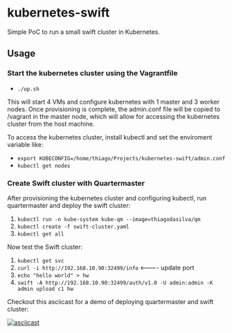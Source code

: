 kubernetes-swift
===========

Simple PoC to run a small swift cluster in Kubernetes.

Usage
-----

### Start the kubernetes cluster using the Vagrantfile

  * `./up.sh`

  This will start 4 VMs and configure kubernetes with 1 master and 3 worker
  nodes. Once provisioning is complete, the admin.conf file will be copied to
  /vagrant in the master node, which will allow for accessing the kubernetes
  cluster from the host machine.

  To access the kubernetes cluster, install kubectl and set the enviroment
  variable like:

  * `export KUBECONFIG=/home/thiago/Projects/kubernetes-swift/admin.conf`
  * `kubectl get nodes`

### Create Swift cluster with Quartermaster

After provisioning the kubernetes cluster and configuring kubectl, run
quartermaster and deploy the swift cluster:

  1. `kubectl run -n kube-system kube-qm --image=thiagodasilva/qm`
  1. `kubectl create -f swift-cluster.yaml`
  1. `kubectl get all`

Now test the Swift cluster:

  1. `kubectl get svc`
  1. `curl -i http://192.168.10.90:32499/info`  <---- update port
  1. `echo "hello world" > hw`
  1. `swift -A http://192.168.10.90:32499/auth/v1.0 -U admin:admin -K admin upload c1 hw`

Checkout this asciicast for a demo of deploying quartermaster and swift cluster:

[![asciicast](https://asciinema.org/a/118177.png)](https://asciinema.org/a/118177?speed=2&autoplay=1)